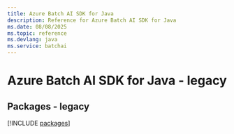 ```yaml
---
title: Azure Batch AI SDK for Java
description: Reference for Azure Batch AI SDK for Java
ms.date: 08/08/2025
ms.topic: reference
ms.devlang: java
ms.service: batchai
---
```

# Azure Batch AI SDK for Java - legacy
## Packages - legacy
[!INCLUDE [packages](batch-ai-index.md)]